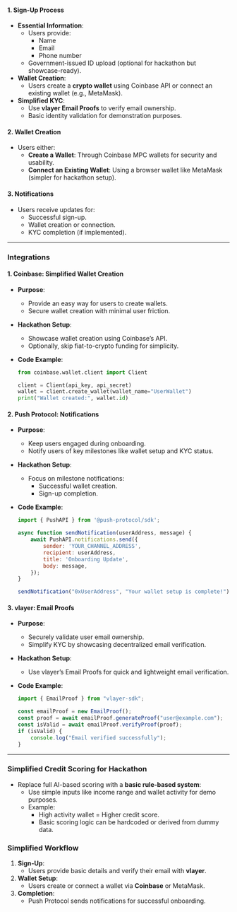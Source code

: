 #### **1. Sign-Up Process**
- **Essential Information**:
  - Users provide:
    - Name
    - Email
    - Phone number
  - Government-issued ID upload (optional for hackathon but showcase-ready).
- **Wallet Creation**:
  - Users create a **crypto wallet** using Coinbase API or connect an existing wallet (e.g., MetaMask).
- **Simplified KYC**:
  - Use **vlayer Email Proofs** to verify email ownership.
  - Basic identity validation for demonstration purposes.

#### **2. Wallet Creation**
- Users either:
  - **Create a Wallet**: Through Coinbase MPC wallets for security and usability.
  - **Connect an Existing Wallet**: Using a browser wallet like MetaMask (simpler for hackathon setup).

#### **3. Notifications**
- Users receive updates for:
  - Successful sign-up.
  - Wallet creation or connection.
  - KYC completion (if implemented).

---

### **Integrations**

#### **1. Coinbase: Simplified Wallet Creation**
- **Purpose**:
  - Provide an easy way for users to create wallets.
  - Secure wallet creation with minimal user friction.

- **Hackathon Setup**:
  - Showcase wallet creation using Coinbase’s API.
  - Optionally, skip fiat-to-crypto funding for simplicity.

- **Code Example**:
  ```python
  from coinbase.wallet.client import Client

  client = Client(api_key, api_secret)
  wallet = client.create_wallet(wallet_name="UserWallet")
  print("Wallet created:", wallet.id)
  ```

#### **2. Push Protocol: Notifications**
- **Purpose**:
  - Keep users engaged during onboarding.
  - Notify users of key milestones like wallet setup and KYC status.

- **Hackathon Setup**:
  - Focus on milestone notifications:
    - Successful wallet creation.
    - Sign-up completion.

- **Code Example**:
  ```javascript
  import { PushAPI } from '@push-protocol/sdk';

  async function sendNotification(userAddress, message) {
      await PushAPI.notifications.send({
          sender: 'YOUR_CHANNEL_ADDRESS',
          recipient: userAddress,
          title: 'Onboarding Update',
          body: message,
      });
  }

  sendNotification("0xUserAddress", "Your wallet setup is complete!");
  ```

#### **3. vlayer: Email Proofs**
- **Purpose**:
  - Securely validate user email ownership.
  - Simplify KYC by showcasing decentralized email verification.

- **Hackathon Setup**:
  - Use vlayer’s Email Proofs for quick and lightweight email verification.

- **Code Example**:
  ```javascript
  import { EmailProof } from "vlayer-sdk";

  const emailProof = new EmailProof();
  const proof = await emailProof.generateProof("user@example.com");
  const isValid = await emailProof.verifyProof(proof);
  if (isValid) {
      console.log("Email verified successfully");
  }
  ```

---

### **Simplified Credit Scoring for Hackathon**

- Replace full AI-based scoring with a **basic rule-based system**:
  - Use simple inputs like income range and wallet activity for demo purposes.
  - Example:
    - High activity wallet = Higher credit score.
    - Basic scoring logic can be hardcoded or derived from dummy data.

### **Simplified Workflow**
1. **Sign-Up**:
   - Users provide basic details and verify their email with **vlayer**.
2. **Wallet Setup**:
   - Users create or connect a wallet via **Coinbase** or MetaMask.
3. **Completion**:
   - Push Protocol sends notifications for successful onboarding.
